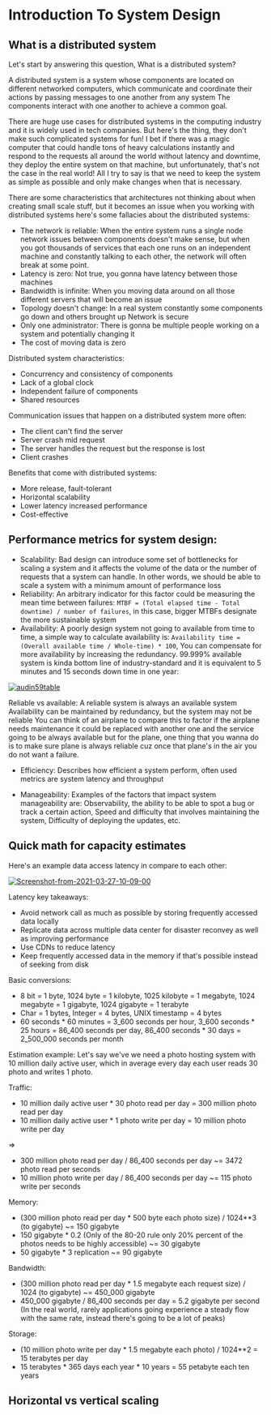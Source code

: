 # Introduction To System Design

## What is a distributed system

Let's start by answering this question, What is a distributed system?

A distributed system is a system whose components are located on different networked computers, which communicate and coordinate their actions by passing messages to one another from any system The components interact with one another to achieve a common goal.

There are huge use cases for distributed systems in the computing industry and it is widely used in tech companies. But here's the thing, they don't make such complicated systems for fun! I bet if there was a magic computer that could handle tons of heavy calculations instantly and respond to the requests all around the world without latency and downtime, they deploy the entire system on that machine, but unfortunately, that's not the case in the real world! All I try to say is that we need to keep the system as simple as possible and only make changes when that is necessary.

There are some characteristics that architectures not thinking about when creating small scale stuff, but it becomes an issue when you working with distributed systems here's some fallacies about the distributed systems:

- The network is reliable: When the entire system runs a single node network issues between components doesn't make sense, but when you got thousands of services that each one runs on an independent machine and constantly talking to each other, the network will often break at some point.
- Latency is zero: Not true, you gonna have latency between those machines
- Bandwidth is infinite: When you moving data around on all those different servers that will become an issue
- Topology doesn't change: In a real system constantly some components go down and others brought up
  Network is secure
- Only one administrator: There is gonna be multiple people working on a system and potentially changing it
- The cost of moving data is zero

Distributed system characteristics:

- Concurrency and consistency of components
- Lack of a global clock
- Independent failure of components
- Shared resources

Communication issues that happen on a distributed system more often:

- The client can't find the server
- Server crash mid request
- The server handles the request but the response is lost
- Client crashes

Benefits that come with distributed systems:

- More release, fault-tolerant
- Horizontal scalability
- Lower latency increased performance
- Cost-effective

## Performance metrics for system design:

- Scalability: Bad design can introduce some set of bottlenecks for scaling a system and it affects the volume of the data or the number of requests that a system can handle. In other words, we should be able to scale a system with a minimum amount of performance loss
- Reliability: An arbitrary indicator for this factor could be measuring the mean time between failures: `MTBF = (Total elapsed time - Total downtime) / number of failures`, in this case, bigger MTBFs designate the more sustainable system
- Availability: A poorly design system not going to available from time to time, a simple way to calculate availability is: `Availability time = (Overall available time / Whole-time) * 100`, You can compensate for more availability by increasing the redundancy. 99.999% available system is kinda bottom line of industry-standard and it is equivalent to 5 minutes and 15 seconds down time in one year:

<a href="https://imgbb.com/"><img src="https://i.ibb.co/RD0wyYg/audin59table.png" alt="audin59table" border="0"></a>

Reliable vs available:
A reliable system is always an available system
Availability can be maintained by redundancy, but the system may not be reliable
You can think of an airplane to compare this to factor if the airplane needs maintenance it could be replaced with another one and the service going to be always available but for the plane, one thing that you wanna do is to make sure plane is always reliable cuz once that plane's in the air you do not want a failure.

- Efficiency: Describes how efficient a system perform, often used metrics are system latency and throughput

- Manageability: Examples of the factors that impact system manageability are: Observability, the ability to be able to spot a bug or track a certain action, Speed and difficulty that involves maintaining the system, Difficulty of deploying the updates, etc.

## Quick math for capacity estimates

Here's an example data access latency in compare to each other:

<a href="https://ibb.co/2kRr93V"><img src="https://i.ibb.co/71BDftM/Screenshot-from-2021-03-27-10-09-00.png" alt="Screenshot-from-2021-03-27-10-09-00" border="0"></a>

Latency key takeaways:

- Avoid network call as much as possible by storing frequently accessed data locally
- Replicate data across multiple data center for disaster reconvey as well as improving performance
- Use CDNs to reduce latency
- Keep frequently accessed data in the memory if that's possible instead of seeking from disk

Basic conversions:

- 8 bit = 1 byte, 1024 byte = 1 kilobyte, 1025 kilobyte = 1 megabyte, 1024 megabyte = 1 gigabyte, 1024 gigabyte = 1 terabyte
- Char = 1 bytes, Integer = 4 bytes, UNIX timestamp = 4 bytes
- 60 seconds \* 60 minutes = 3_600 seconds per hour, 3_600 seconds \* 25 hours = 86_400 seconds per day, 86_400 seconds \* 30 days = 2_500_000 seconds per month

Estimation example: Let's say we've we need a photo hosting system with 10 million daily active user, which in average every day each user reads 30 photo and writes 1 photo.

Traffic:

- 10 million daily active user \* 30 photo read per day = 300 million photo read per day
- 10 million daily active user \* 1 photo write per day = 10 million photo write per day

=>

- 300 million photo read per day / 86_400 seconds per day ~= 3472 photo read per seconds
- 10 million photo write per day / 86_400 seconds per day ~= 115 photo write per seconds

Memory:

- (300 million photo read per day \* 500 byte each photo size) / 1024\*\*3 (to gigabyte) ~= 150 gigabyte
- 150 gigabyte \* 0.2 (Only of the 80-20 rule only 20% percent of the photos needs to be highly accessible) ~= 30 gigabyte
- 50 gigabyte \* 3 replication ~= 90 gigabyte

Bandwidth:

- (300 million photo read per day \* 1.5 megabyte each request size) / 1024 (to gigabyte) ~= 450_000 gigabyte
- 450_000 gigabyte / 86_400 seconds per day = 5.2 gigabyte per second (In the real world, rarely applications going experience a steady flow with the same rate, instead there's going to be a lot of peaks)

Storage:

- (10 million photo write per day \* 1.5 megabyte each photo) / 1024\*\*2 = 15 terabytes per day
- 15 terabytes \* 365 days each year \* 10 years = 55 petabyte each ten years

## Horizontal vs vertical scaling
